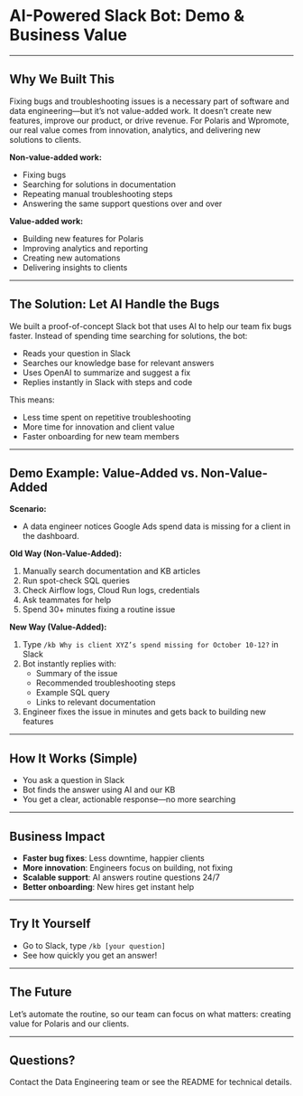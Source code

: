 # AI-Powered Slack Bot: Demo & Business Value

---

## Why We Built This

Fixing bugs and troubleshooting issues is a necessary part of software and data engineering—but it’s not value-added work. It doesn’t create new features, improve our product, or drive revenue. For Polaris and Wpromote, our real value comes from innovation, analytics, and delivering new solutions to clients.

**Non-value-added work:**
- Fixing bugs
- Searching for solutions in documentation
- Repeating manual troubleshooting steps
- Answering the same support questions over and over

**Value-added work:**
- Building new features for Polaris
- Improving analytics and reporting
- Creating new automations
- Delivering insights to clients

---

## The Solution: Let AI Handle the Bugs

We built a proof-of-concept Slack bot that uses AI to help our team fix bugs faster. Instead of spending time searching for solutions, the bot:
- Reads your question in Slack
- Searches our knowledge base for relevant answers
- Uses OpenAI to summarize and suggest a fix
- Replies instantly in Slack with steps and code

This means:
- Less time spent on repetitive troubleshooting
- More time for innovation and client value
- Faster onboarding for new team members

---

## Demo Example: Value-Added vs. Non-Value-Added

**Scenario:**
- A data engineer notices Google Ads spend data is missing for a client in the dashboard.

**Old Way (Non-Value-Added):**
1. Manually search documentation and KB articles
2. Run spot-check SQL queries
3. Check Airflow logs, Cloud Run logs, credentials
4. Ask teammates for help
5. Spend 30+ minutes fixing a routine issue

**New Way (Value-Added):**
1. Type `/kb Why is client XYZ’s spend missing for October 10-12?` in Slack
2. Bot instantly replies with:
   - Summary of the issue
   - Recommended troubleshooting steps
   - Example SQL query
   - Links to relevant documentation
3. Engineer fixes the issue in minutes and gets back to building new features

---

## How It Works (Simple)
- You ask a question in Slack
- Bot finds the answer using AI and our KB
- You get a clear, actionable response—no more searching

---

## Business Impact
- **Faster bug fixes**: Less downtime, happier clients
- **More innovation**: Engineers focus on building, not fixing
- **Scalable support**: AI answers routine questions 24/7
- **Better onboarding**: New hires get instant help

---

## Try It Yourself
- Go to Slack, type `/kb [your question]`
- See how quickly you get an answer!

---

## The Future
Let’s automate the routine, so our team can focus on what matters: creating value for Polaris and our clients.

---

## Questions?
Contact the Data Engineering team or see the README for technical details.
